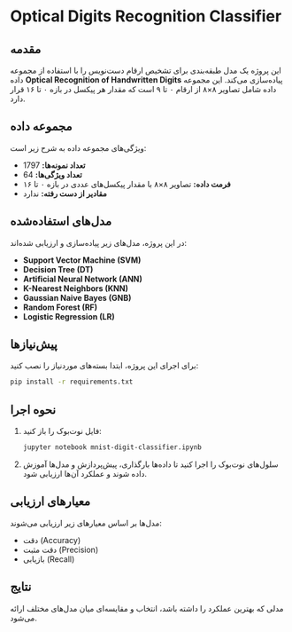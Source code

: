 # Optical Digits Recognition Classifier

## مقدمه
این پروژه یک مدل طبقه‌بندی برای تشخیص ارقام دست‌نویس را با استفاده از مجموعه داده **Optical Recognition of Handwritten Digits** پیاده‌سازی می‌کند. این مجموعه داده شامل تصاویر ۸×۸ از ارقام ۰ تا ۹ است که مقدار هر پیکسل در بازه ۰ تا ۱۶ قرار دارد.

## مجموعه داده
ویژگی‌های مجموعه داده به شرح زیر است:
- **تعداد نمونه‌ها:** 1797
- **تعداد ویژگی‌ها:** 64
- **فرمت داده:** تصاویر ۸×۸ با مقدار پیکسل‌های عددی در بازه ۰ تا ۱۶
- **مقادیر از دست رفته:** ندارد

## مدل‌های استفاده‌شده
در این پروژه، مدل‌های زیر پیاده‌سازی و ارزیابی شده‌اند:
- **Support Vector Machine (SVM)**
- **Decision Tree (DT)**
- **Artificial Neural Network (ANN)**
- **K-Nearest Neighbors (KNN)**
- **Gaussian Naive Bayes (GNB)**
- **Random Forest (RF)**
- **Logistic Regression (LR)**

## پیش‌نیازها
برای اجرای این پروژه، ابتدا بسته‌های موردنیاز را نصب کنید:
```bash
pip install -r requirements.txt
```

## نحوه اجرا
1. فایل نوت‌بوک را باز کنید:
   ```bash
   jupyter notebook mnist-digit-classifier.ipynb
   ```
2. سلول‌های نوت‌بوک را اجرا کنید تا داده‌ها بارگذاری، پیش‌پردازش و مدل‌ها آموزش داده شوند و عملکرد آن‌ها ارزیابی شود.

## معیارهای ارزیابی
مدل‌ها بر اساس معیارهای زیر ارزیابی می‌شوند:
- دقت (Accuracy)
- دقت مثبت (Precision)
- بازیابی (Recall)

## نتایج
مدلی که بهترین عملکرد را داشته باشد، انتخاب و مقایسه‌ای میان مدل‌های مختلف ارائه می‌شود.



